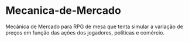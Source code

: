 # Mecanica-de-Mercado
Mecânica de Mercado para RPG de mesa que tenta simular a variação de preços em função das ações dos jogadores, políticas e comércio.
